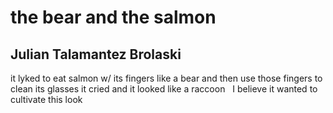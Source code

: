 # the bear and the salmon
## Julian Talamantez Brolaski
it lyked to eat salmon w/ its
fingers like a bear
and then use those fingers
to clean its glasses
it cried and it looked like a raccoon   I believe
it wanted to cultivate this look